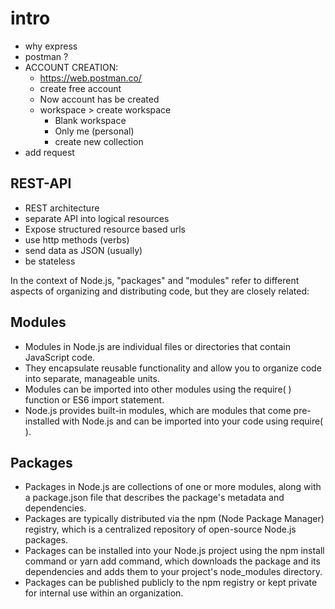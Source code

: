 
# intro

- why express
- postman ?
- ACCOUNT CREATION:
  - <https://web.postman.co/>
  - create free account
  - Now account has be created
  - workspace > create workspace
    - Blank workspace
    - Only me (personal)
    - create new collection
- add request

## REST-API

- REST architecture
- separate API into logical resources
- Expose structured resource based urls
- use http methods (verbs)
- send data as JSON (usually)
- be stateless

In the context of Node.js, "packages" and "modules" refer to different aspects of organizing and distributing code, but they are closely related:

## Modules

- Modules in Node.js are individual files or directories that contain JavaScript code.
- They encapsulate reusable functionality and allow you to organize code into separate, manageable units.
- Modules can be imported into other modules using the require( ) function or ES6 import statement.
- Node.js provides built-in modules, which are modules that come pre-installed with Node.js and can be imported into your code using require( ).

## Packages

- Packages in Node.js are collections of one or more modules, along with a package.json file that describes the package's metadata and dependencies.
- Packages are typically distributed via the npm (Node Package Manager) registry, which is a centralized repository of open-source Node.js packages.
- Packages can be installed into your Node.js project using the npm install command or yarn add command, which downloads the package and its dependencies and adds them to your project's node_modules directory.
- Packages can be published publicly to the npm registry or kept private for internal use within an organization.

